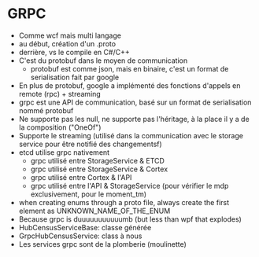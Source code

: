 # GRPC
* Comme wcf mais multi langage
* au début, création d'un .proto
* derrière, vs le compile en C#/C++
* C'est du protobuf dans le moyen de communication
	* protobuf est comme json, mais en binaire, c'est un format de serialisation fait par google
* En plus de protobuf, google a implémenté des fonctions d'appels en remote (rpc) + streaming
* grpc est une API de communication, basé sur un format de serialisation nommé protobuf
* Ne supporte pas les null, ne supporte pas l'héritage, à la place il y a de la composition ("OneOf")
* Supporte le streaming (utilisé dans la communication avec le storage service pour être notifié des changementsf)
* etcd utilise grpc nativement
	* grpc utilisé entre StorageService & ETCD
	* grpc utilisé entre StorageService & Cortex
	* grpc utilisé entre Cortex & l'API
	* grpc utilisé entre l'API & StorageService (pour vérifier le mdp exclusivement, pour le moment_tm)
* when creating enums through a proto file, always create the first element as UNKNOWN_NAME_OF_THE_ENUM
* Because grpc is duuuuuuuuuuumb (but less than wpf that explodes)
* HubCensusServiceBase: classe générée
* GrpcHubCensusService: class à nous
* Les services grpc sont de la plomberie (moulinette)
